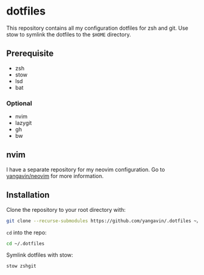 # dotfiles

This repository contains all my configuration dotfiles for zsh and git.
Use stow to symlink the dotfiles to the `$HOME` directory.

## Prerequisite

- zsh
- stow
- lsd
- bat

### Optional

- nvim
- lazygit
- gh
- bw

## nvim

I have a separate repository for my neovim configuration.
Go to [yangavin/neovim](https://github.com/yangavin/neovim)
for more information.

## Installation

Clone the repository to your root directory with:

```bash
git clone --recurse-submodules https://github.com/yangavin/.dotfiles ~/.dotfiles
```

`cd` into the repo:

```bash
cd ~/.dotfiles
```

Symlink dotfiles with stow:

```bash
stow zshgit
```

